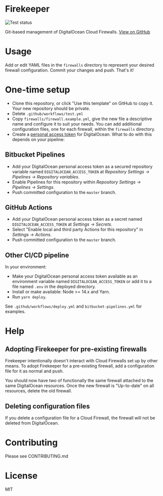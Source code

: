 # Firekeeper

![Test status](https://github.com/Orclyx/firekeeper/workflows/tests/badge.svg)

Git-based management of DigitalOcean Cloud Firewalls. [View on GitHub](https://github.com/Orclyx/firekeeper)

# Usage

Add or edit YAML files in the `firewalls` directory to represent your desired firewall configuration. Commit your changes and push. That's it!

# One-time setup

- Clone this repository, or click "Use this template" on GitHub to copy it. Your new repository should be private.
- Delete `.github/workflows/test.yml`
- Copy `firewalls/firewall.example.yml`, give the new file a descriptive name and configure it to suit your needs. You can add additional configuration files, one for each firewall, within the `firewalls` directory.
- Create a [personal access token](https://www.digitalocean.com/docs/apis-clis/api/create-personal-access-token/) for DigitalOcean. What to do with this depends on your pipeline:

## Bitbucket Pipelines

- Add your DigitalOcean personal access token as a secured repository variable named `DIGITALOCEAN_ACCESS_TOKEN` at _Repository Settings → Pipelines → Repository variables_.
- Enable Pipelines for this repository within _Repository Settings → Pipelines → Settings_.
- Push committed configuration to the `master` branch.

## GitHub Actions

- Add your DigitalOcean personal access token as a secret named `DIGITALOCEAN_ACCESS_TOKEN` at _Settings → Secrets_.
- Select "Enable local and third party Actions for this repository" in _Settings → Actions_.
- Push committed configuration to the `master` branch.

## Other CI/CD pipeline

In your environment:

- Make your DigitalOcean personal access token available as an environment variable named `DIGITALOCEAN_ACCESS_TOKEN` or add it to a file named `.env` in the deployed directory.
- Install or make available: Node >= 14.x and Yarn.
- Run `yarn deploy`.

See `.github/workflows/deploy.yml` and `bitbucket-pipelines.yml` for examples.

# Help

## Adopting Firekeeper for pre-existing firewalls

Firekeeper intentionally doesn't interact with Cloud Firewalls set up by other means. To adopt Firekeeper for a pre-existing firewall, add a configuration file for it as normal and push.

You should now have two of functionally the same firewall attached to the same DigitalOcean resources. Once the new firewall is "Up-to-date" on all resources, delete the old firewall.

## Deleting configuration files

If you delete a configuration file for a Cloud Firewall, the firewall will not be deleted from DigitalOcean.

# Contributing

Please see CONTRIBUTING.md

# License

MIT
